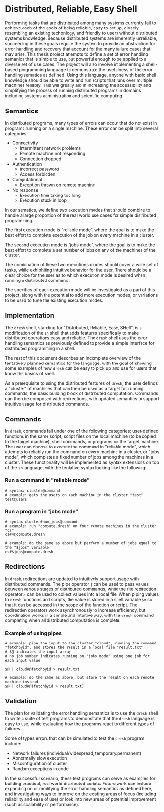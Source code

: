 # Distributed, Reliable, Easy Shell

Performing tasks that are distributed among many systems currently fail to achieve each of the goals of being reliable, easy to set up, closely resembling an existing techonlogy, and friendly to users without distributed systems knowledge.
Because distributed systems are inherently unreliable, succeeding in these goals require the system to provide an abstraction for error handling and recovery that account for the many failure cases that may arise.
This thesis project attempts to define a set of error handling semanics that is simple to use, but powerful enough to be applied to a diverse set of use cases.
The project will also involve implementing a shell-based programming language to demonstrate the usefulness of the error handling sematics as defined.
Using this language, anyone with basic shell knowledge should be able to write and run scripts that runs over multiple machines reliably.
This will greatly aid in increasing the accessibility and simplifying the process of running distributed programs in domains including systems administration and scientific computing.

## Semantics

In distributed programs, many types of errors can occur that do not exist in programs running on a single machine.
These error can be split into several categories:
- Connectivity
  - Intermittent network problems
  - Remote machine not responding
  - Connection dropped
- Authentication
  - Incorrect password
  - Access forbidden
- Computational
  - Exception thrown on remote machine
- No response
  - Execution time taking too long
  - Execution stuck in loop

In our sematics, we define two execution modes that should combine to handle a large proportion of the real world use cases for simple distributed programming.

The first execution mode is "reliable mode", where the goal is to make the best effort to complete execution of the job on every machine in a cluster.

The second execution mode is "jobs mode", where the goal is to make the best effort to complete a set number of jobs on any of the machines of the cluster.

The combination of these two executions modes should cover a wide set of tasks, while exhibhiting intuitive behavior for the user. There should be a clear choice for the user as to which execution mode is desired when running a distributed command.

The specifics of each execution mode will be investigated as a part of this project, along with the potential to add more execution modes, or variations to be used to tune the existing execution modes.

## Implementation

The `dresh` shell, standing for "Distributed, Reliable, Easy, SHell", is a modification of the `sh` shell that adds features specifically to make distributed operations easy and reliable.
The `dresh` shell uses the error handling semantics as previously defined to provide a simple interface for distributed programming in a shell.

The rest of this document describes an incomplete overview of the tentatively planned semantics for the language, with the goal of showing some examples of how `dresh` can be easy to pick up and use for users that know the basics of shell.

As a prerequisite to using the distributed features of `dresh`, the user definds a "cluster" of machines that can then be used as a target for running commands, the basic building block of distributed computation. Commands can then be composed with redirections, with updated semantics to support intuitive usage for distributed commands.

## Commands

In `dresh`, commands fall under one of the following categories: user-defined functions in the same script, script files on the local machine (to be copied to the target machine), shell commands, or programs on the target machine. The user can choose to execute the command in "reliable mode", which attempts to reliably run the command on every machine in a cluster, or "jobs mode", which completes a fixed number of jobs among the machines in a cluster. These functionality will be implemented as syntax extensions on top of the `sh` language, with the tentative syntax looking like the following:

### Run a command in "reliable mode"
```
# syntax: cluster@command
# example: gets the users on each machine in the cluster "test"
test@users
```

### Run a program in "jobs mode"
```
# syntax cluster#num_jobs@command
# example: run "compute.dresh" on four remote machines in the cluster "cs"
cs#4@compute.dresh

# example: do the same as above but perform a number of jobs equal to the "$jobs" variable
cs#$jobs@compute.dresh
```

## Redirections

In `dresh`, redirections are updated to intuitively support usage with distributed commands. The pipe operator `|` can be used to pass values between various stages of distributed commands, while the file redirection operator `>` can be used to collect values into a local file. When piping values to `dresh` functions and scripts, the value is stored in a shell variable `$v` so that it can be accessed in the scope of the function or script. The redirection operators work asynchronously to increase efficiency, but coordination works in a simple and intuitive way, with the `dresh` command completing when all distributed computation is complete.

### Example of using pipes
```
# example: pipe the input to the cluster "cloud", running the command "fetchbyid", and stores the result in a local file "result.txt"
# $@ indicates the input array
# no job number indicates running on "jobs mode" using one job for each input value

$@ | cloud#@fetchbyid > result.txt

# example: do the same as above, but store the result on each remote machine instead
$@ | cloud#@(fetchbyid > result.txt)
```

## Validation

The plan for validating the error handling semantics is to use the `dresh` shell to write a suite of test programs to demonstrate that the `dresh` language is easy to use, while evaluating how the programs react to different types of failures.

Some of types errors that can be simulated to test the `dresh` program include:
- Network failures (individual/widespread, temporary/permanent)
- Abnormally slow execution
- Misconfiguration of cluster
- Random exceptions in code

In the successful scenario, these test programs can serve as examples for building practical, real world distributed scripts. Future work can include expanding on or modifying the error handling semantics as defined here, and investigating ways to improve on the existing areas of focus (including reliability and ease of use) or look into new areas of potential improvement (such as scalability or performance).
